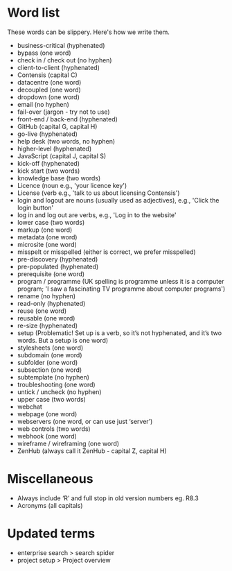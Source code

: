 # Word list
These words can be slippery. Here's how we write them.

- business-critical (hyphenated)
- bypass (one word)
- check in / check out (no hyphen)
- client-to-client (hyphenated)
- Contensis (capital C)
- datacentre (one word)
- decoupled (one word)
- dropdown (one word)
- email (no hyphen)
- fail-over (jargon - try not to use)
- front-end / back-end (hyphenated)
- GitHub (capital G, capital H)
- go-live (hyphenated)
- help desk (two words, no hyphen)
- higher-level (hyphenated)
- JavaScript (capital J, capital S)
- kick-off (hyphenated)
- kick start (two words)
- knowledge base (two words)
- Licence (noun e.g., 'your licence key')
- License (verb e.g., 'talk to us about licensing Contensis')
- login and logout are nouns (usually used as adjectives), e.g., 'Click the login button'
- log in and log out are verbs, e.g., 'Log in to the website'
- lower case (two words)
- markup (one word)
- metadata (one word)
- microsite (one word)
- misspelt or misspelled (either is correct, we prefer misspelled)
- pre-discovery (hyphenated)
- pre-populated (hyphenated)
- prerequisite (one word)
- program / programme (UK spelling is programme unless it is a computer program; 'I saw a fascinating TV programme about computer programs')
- rename (no hyphen)
- read-only (hyphenated)
- reuse (one word)
- reusable (one word)
- re-size (hyphenated)
- setup (Problematic! Set up is a verb, so it’s not hyphenated, and it’s two words. But a setup is one word)
- stylesheets (one word)
- subdomain (one word)
- subfolder (one word)
- subsection (one word)
- subtemplate (no hyphen)
- troubleshooting (one word)
- untick / uncheck (no hyphen)
- upper case (two words)
- webchat
- webpage (one word)
- webservers (one word, or can use just ‘server’)
- web controls (two words)
- webhook (one word)
- wireframe / wireframing (one word)
- ZenHub (always call it ZenHub - capital Z, capital H)

# Miscellaneous

- Always include ‘R’ and full stop in old version numbers eg. R8.3
- Acronyms (all capitals)

# Updated terms
- enterprise search > search spider
- project setup > Project overview
